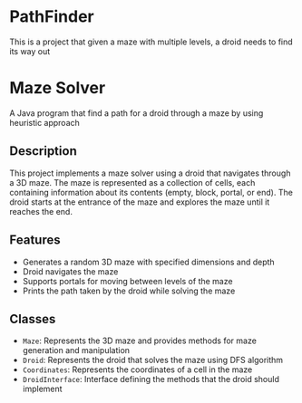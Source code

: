 # PathFinder
This is a project that given a maze with multiple levels, a droid needs to find its way out
# Maze Solver

A Java program that find a path for a droid through a maze by using heuristic approach

## Description

This project implements a maze solver using a droid that navigates through a 3D maze. 
The maze is represented as a collection of cells, each containing information about its contents (empty, block, portal, or end). 
The droid starts at the entrance of the maze and explores the maze until it reaches the end.

## Features

- Generates a random 3D maze with specified dimensions and depth
- Droid navigates the maze 
- Supports portals for moving between levels of the maze
- Prints the path taken by the droid while solving the maze

## Classes

- `Maze`: Represents the 3D maze and provides methods for maze generation and manipulation
- `Droid`: Represents the droid that solves the maze using DFS algorithm
- `Coordinates`: Represents the coordinates of a cell in the maze
- `DroidInterface`: Interface defining the methods that the droid should implement
